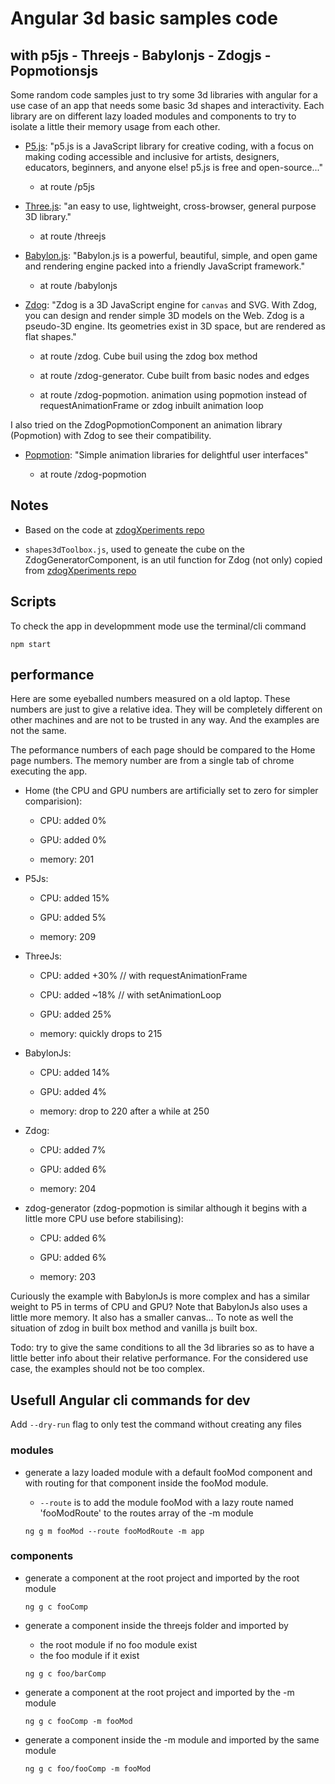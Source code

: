 # Angular 3d basic samples code

## with p5js - Threejs - Babylonjs - Zdogjs - Popmotionsjs

Some random code samples just to try some 3d libraries with angular for a use case of an app that needs some basic 3d shapes and interactivity. Each library are on different lazy loaded modules and components to try to isolate a little their memory usage from each other.

- [P5.js](https://p5js.org/): "p5.js is a JavaScript library for creative coding, with a focus on making coding accessible and inclusive for artists, designers, educators, beginners, and anyone else! p5.js is free and open-source..."

  - at route /p5js

- [Three.js](https://threejs.org/): "an easy to use, lightweight, cross-browser, general purpose 3D library."

  - at route /threejs

- [Babylon.js](https://www.babylonjs.com/): "Babylon.js is a powerful, beautiful, simple, and open game and rendering engine packed into a friendly JavaScript framework."

  - at route /babylonjs

- [Zdog](https://zzz.dog/): "Zdog is a 3D JavaScript engine for `canvas` and SVG. With Zdog, you can design and render simple 3D models on the Web. Zdog is a pseudo-3D engine. Its geometries exist in 3D space, but are rendered as flat shapes."

  - at route /zdog. Cube buil using the zdog box method

  - at route /zdog-generator. Cube built from basic nodes and edges

  - at route /zdog-popmotion. animation using popmotion instead of requestAnimationFrame or zdog inbuilt animation loop

I also tried on the ZdogPopmotionComponent an animation library (Popmotion) with Zdog to see their compatibility.

- [Popmotion](https://github.com/popmotion/popmotion): "Simple animation libraries for delightful user interfaces"

  - at route /zdog-popmotion

## Notes

- Based on the code at [zdogXperiments repo](https://github.com/gregja/zdogXperiments/blob/master/sources/zdog_cube.js)

- `shapes3dToolbox.js`, used to geneate the cube on the ZdogGeneratorComponent, is an util function for Zdog (not only) copied from [zdogXperiments repo](https://github.com/gregja/zdogXperiments/blob/master/js/shapes3dToolbox.js)

## Scripts

To check the app in developmment mode use the terminal/cli command

`npm start`

## performance

Here are some eyeballed numbers measured on a old laptop. These numbers are just to give a relative idea. They will be completely different on other machines and are not to be trusted in any way. And the examples are not the same.

The peformance numbers of each page should be compared to the Home page numbers. The memory number are from a single tab of chrome executing the app.

- Home (the CPU and GPU numbers are artificially set to zero for simpler comparision):

  - CPU: added 0%

  - GPU: added 0%

  - memory: 201

- P5Js:

  - CPU: added 15%

  - GPU: added 5%

  - memory: 209

- ThreeJs:

  - CPU: added +30% // with requestAnimationFrame

  - CPU: added ~18% // with setAnimationLoop

  - GPU: added 25%

  - memory: quickly drops to 215

- BabylonJs:

  - CPU: added 14%

  - GPU: added 4%

  - memory: drop to 220 after a while at 250

- Zdog:

  - CPU: added 7%

  - GPU: added 6%

  - memory: 204

- zdog-generator (zdog-popmotion is similar although it begins with a little more CPU use before stabilising):

  - CPU: added 6%

  - GPU: added 6%

  - memory: 203

Curiously the example with BabylonJs is more complex and has a similar weight to P5 in terms of CPU and GPU?
Note that BabylonJs also uses a little more memory.
It also has a smaller canvas...
To note as well the situation of zdog in built box method and vanilla js built box.

Todo: try to give the same conditions to all the 3d libraries so as to have a little better info about their relative performance. For the considered use case, the examples should not be too complex.

## Usefull Angular cli commands for dev

Add `--dry-run` flag to only test the command without creating any files

### modules

- generate a lazy loaded module with a default fooMod component and with routing for that component inside the fooMod module.

  - `--route` is to add the module fooMod with a lazy route named 'fooModRoute' to the routes array of the -m module

  `ng g m fooMod --route fooModRoute -m app`

### components

- generate a component at the root project and imported by the root module

  `ng g c fooComp`

- generate a component inside the threejs folder and imported by

  - the root module if no foo module exist
  - the foo module if it exist

  `ng g c foo/barComp`

- generate a component at the root project and imported by the -m module

  `ng g c fooComp -m fooMod`

- generate a component inside the -m module and imported by the same module

  `ng g c foo/fooComp -m fooMod`
